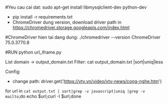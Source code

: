 #Yeu cau cai dat:
sudo apt-get install libmysqlclient-dev python-dev

- pip install -r requirements.txt
- ChromeDriver dung version, download driver path in https://chromedriver.storage.googleapis.com/index.html

#ChromeDriver hien tai dang dung:
./chromedriver --version
ChromeDriver 75.0.3770.8

#RUN
python url_iframe.py

List domain  -> output_domain.txt
Filter: cat output_domain.txt |sort|uniq|less

Config:
- change path:  driver.get('https://vtv.vn/video/vtv-news/cong-nghe.htm')



for url in `cat output.txt | sort|grep -v javascript|uniq |grep -v mailto`;do echo  $url;curl -I $url;done

